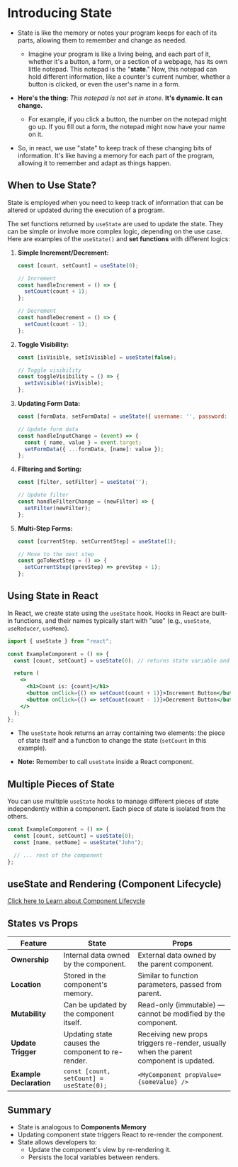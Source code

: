 # Introducing State

- State is like the memory or notes your program keeps for each of its parts, allowing them to remember and change as needed.
  - Imagine your program is like a living being, and each part of it, whether it's a button, a form, or a section of a webpage, has its own little notepad. This notepad is the "**state**." Now, this notepad can hold different information, like a counter's current number, whether a button is clicked, or even the user's name in a form.

- **Here's the thing:** _This notepad is not set in stone._ **It's dynamic. It can change.**
  - For example, if you click a button, the number on the notepad might go up. If you fill out a form, the notepad might now have your name on it.

- So, in react, we use "state" to keep track of these changing bits of information. It's like having a memory for each part of the program, allowing it to remember and adapt as things happen.

## When to Use State?

State is employed when you need to keep track of information that can be altered or updated during the execution of a program.

The set functions returned by `useState` are used to update the state. They can be simple or involve more complex logic, depending on the use case. Here are examples of the `useState()` and **set functions** with different logics:

1. **Simple Increment/Decrement:**

   ```jsx
   const [count, setCount] = useState(0);

   // Increment
   const handleIncrement = () => {
     setCount(count + 1);
   };

   // Decrement
   const handleDecrement = () => {
     setCount(count - 1);
   };
   ```

2. **Toggle Visibility:**

   ```jsx
   const [isVisible, setIsVisible] = useState(false);

   // Toggle visibility
   const toggleVisibility = () => {
     setIsVisible(!isVisible);
   };
   ```

3. **Updating Form Data:**

   ```jsx
   const [formData, setFormData] = useState({ username: '', password: '' });

   // Update form data
   const handleInputChange = (event) => {
     const { name, value } = event.target;
     setFormData({ ...formData, [name]: value });
   };
   ```

4. **Filtering and Sorting:**

   ```jsx
   const [filter, setFilter] = useState('');

   // Update filter
   const handleFilterChange = (newFilter) => {
     setFilter(newFilter);
   };
   ```

1. **Multi-Step Forms:**

   ```jsx
   const [currentStep, setCurrentStep] = useState(1);

   // Move to the next step
   const goToNextStep = () => {
     setCurrentStep((prevStep) => prevStep + 1);
   };
   ```

## Using State in React

In React, we create state using the `useState` hook. Hooks in React are built-in functions, and their names typically start with "use" (e.g., `useState`, `useReducer`, `useMemo`).

```jsx
import { useState } from "react";

const ExampleComponent = () => {
  const [count, setCount] = useState(0); // returns state variable and setter function

  return (
    <>
      <h1>Count is: {count}</h1>
      <button onClick={() => setCount(count + 1)}>Increment Button</button>
      <button onClick={() => setCount(count - 1)}>Decrement Button</button>
    </>
  );
};
```

- The `useState` hook returns an array containing two elements: the piece of state itself and a function to change the state (`setCount` in this example).

- **Note:** Remember to call `useState` inside a React component.

## Multiple Pieces of State

You can use multiple `useState` hooks to manage different pieces of state independently within a component. Each piece of state is isolated from the others.

```jsx
const ExampleComponent = () => {
  const [count, setCount] = useState(0);
  const [name, setName] = useState("John");

  // ... rest of the component
};
```

## useState and Rendering (Component Lifecycle)

[Click here to Learn about Component Lifecycle](./react_working_behind_scenes.md)

## States vs Props

| Feature                 | State                                        | Props                                      |
|-------------------------|----------------------------------------------|--------------------------------------------|
| **Ownership**           | Internal data owned by the component.        | External data owned by the parent component.|
| **Location**            | Stored in the component's memory.            | Similar to function parameters, passed from parent. |
| **Mutability**          | Can be updated by the component itself.      | Read-only (immutable) — cannot be modified by the component. |
| **Update Trigger**      | Updating state causes the component to re-render. | Receiving new props triggers re-render, usually when the parent component is updated. |
| **Example Declaration** | `const [count, setCount] = useState(0);`     | `<MyComponent propValue={someValue} />`     |

## Summary

- State is analogous to **Components Memory**
- Updating component state triggers React to re-render the component.
- State allows developers to:
  - Update the component's view by re-rendering it.
  - Persists the local variables between renders.
